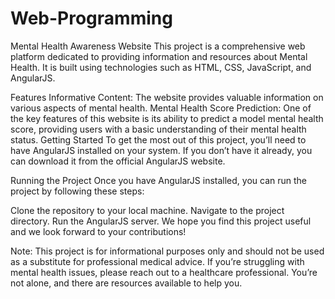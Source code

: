 # Web-Programming
Mental Health Awareness Website
This project is a comprehensive web platform dedicated to providing information and resources about Mental Health. It is built using technologies such as HTML, CSS, JavaScript, and AngularJS.

Features
Informative Content: The website provides valuable information on various aspects of mental health.
Mental Health Score Prediction: One of the key features of this website is its ability to predict a model mental health score, providing users with a basic understanding of their mental health status.
Getting Started
To get the most out of this project, you’ll need to have AngularJS installed on your system. If you don’t have it already, you can download it from the official AngularJS website.

Running the Project
Once you have AngularJS installed, you can run the project by following these steps:

Clone the repository to your local machine.
Navigate to the project directory.
Run the AngularJS server.
We hope you find this project useful and we look forward to your contributions!

Note: This project is for informational purposes only and should not be used as a substitute for professional medical advice. If you’re struggling with mental health issues, please reach out to a healthcare professional. You’re not alone, and there are resources available to help you.
